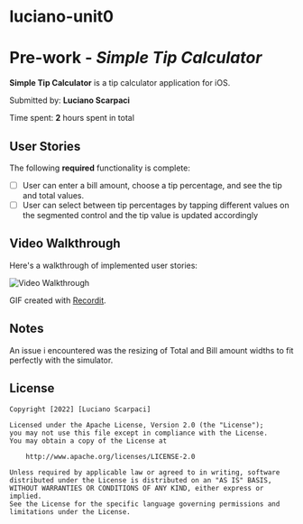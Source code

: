 # luciano-unit0
# Pre-work - *Simple Tip Calculator*

**Simple Tip Calculator** is a tip calculator application for iOS.

Submitted by: **Luciano Scarpaci**

Time spent: **2** hours spent in total

## User Stories

The following **required** functionality is complete:

* [ ] User can enter a bill amount, choose a tip percentage, and see the tip and total values.
* [ ] User can select between tip percentages by tapping different values on the segmented control and the tip value is updated accordingly

## Video Walkthrough

Here's a walkthrough of implemented user stories:

<img src='http://g.recordit.co/6KZ24EqMVh.gif' title='Video Walkthrough' width='' alt='Video Walkthrough' />

GIF created with [Recordit](https://recordit.co/).

## Notes

An issue i encountered was the resizing of Total and Bill amount widths to fit perfectly with the simulator.

## License

    Copyright [2022] [Luciano Scarpaci]

    Licensed under the Apache License, Version 2.0 (the "License");
    you may not use this file except in compliance with the License.
    You may obtain a copy of the License at

        http://www.apache.org/licenses/LICENSE-2.0

    Unless required by applicable law or agreed to in writing, software
    distributed under the License is distributed on an "AS IS" BASIS,
    WITHOUT WARRANTIES OR CONDITIONS OF ANY KIND, either express or implied.
    See the License for the specific language governing permissions and
    limitations under the License.
